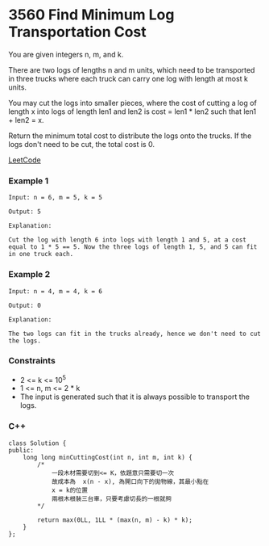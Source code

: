 # 3560 Find Minimum Log Transportation Cost

You are given integers n, m, and k.

There are two logs of lengths n and m units, which need to be transported in three trucks where each truck can carry one log with length at most k units.

You may cut the logs into smaller pieces, where the cost of cutting a log of length x into logs of length len1 and len2 is cost = len1 * len2 such that len1 + len2 = x.

Return the minimum total cost to distribute the logs onto the trucks. If the logs don't need to be cut, the total cost is 0.
 
[LeetCode](https://leetcode.cn/problems/find-minimum-log-transportation-cost/)

### Example 1

```
Input: n = 6, m = 5, k = 5

Output: 5

Explanation:

Cut the log with length 6 into logs with length 1 and 5, at a cost equal to 1 * 5 == 5. Now the three logs of length 1, 5, and 5 can fit in one truck each.
```

### Example 2

```
Input: n = 4, m = 4, k = 6

Output: 0

Explanation:

The two logs can fit in the trucks already, hence we don't need to cut the logs.
```

### Constraints

* 2 <= k <= 10<sup>5</sup>
* 1 <= n, m <= 2 * k
* The input is generated such that it is always possible to transport the logs.

### C++ 

```
class Solution {
public:
    long long minCuttingCost(int n, int m, int k) {
        /*
            一段木材需要切到<= K，依題意只需要切一次
            故成本為  x(n - x), 為開口向下的拋物線，其最小點在
            x = k的位置
            兩根木根裝三台車，只要考慮切長的一根就夠
        */
        
        return max(0LL, 1LL * (max(n, m) - k) * k);
    }
};
```
